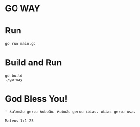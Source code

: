 # GO WAY

# Run
```shell
go run main.go
```

# Build and Run
```shell
go build
./go-way
```

# God Bless You!
```md
⁷ Salomão gerou Roboão. Roboão gerou Abias. Abias gerou Asa.

Mateus 1:1-25 
```
